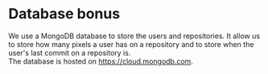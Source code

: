 # Database bonus
We use a MongoDB database to store the users and repositories. It allow us to store how many pixels a user has on a repository and to store when the user's last commit on a repository is.  
The database is hosted on https://cloud.mongodb.com.
